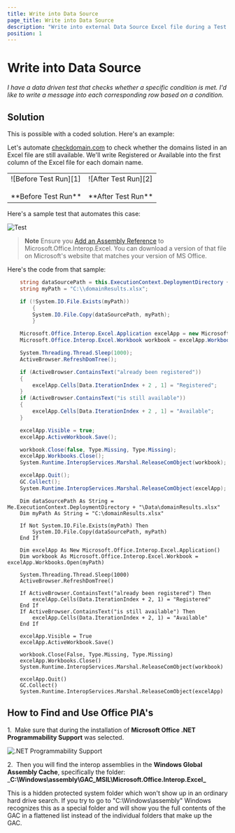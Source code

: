 ```yaml
---
title: Write into Data Source
page_title: Write into Data Source
description: "Write into external Data Source Excel file during a Test Studio test run."
position: 1
---
```

# Write into Data Source

*I have a data driven test that checks whether a specific condition is met. I'd like to write a message into each corresponding row based on a condition.*

## Solution

This is possible with a coded solution. Here's an example:

Let's automate <a href="http://www.checkdomain.com/" target ="_blank">checkdomain.com</a> to check whether the domains listed in an Excel file are still available. We'll write Registered or Available into the first column of the Excel file for each domain name.

<table id="no-table">
	<tr>
		<td>![Before Test Run][1] <br><br>**Before Test Run**</td>
		<td>![After Test Run][2] <br><br>**After Test Run**</td>
	</tr>
<table>

Here's a sample test that automates this case:

![Test][3]

> **Note** Ensure you <a href="/advanced-topics/coded-steps/add-assembly-reference" target="_blank">Add an Assembly Reference</a> to Microsoft.Office.Interop.Excel. You can download a version of that file on Microsoft's website that matches your version of MS Office.

Here's the code from that sample:

````C#
    string dataSourcePath = this.ExecutionContext.DeploymentDirectory + @"\Data\domainResults.xlsx";
    string myPath = "C:\\domainResults.xlsx";

    if (!System.IO.File.Exists(myPath))
        {
        System.IO.File.Copy(dataSourcePath, myPath);
        }

    Microsoft.Office.Interop.Excel.Application excelApp = new Microsoft.Office.Interop.Excel.Application();
    Microsoft.Office.Interop.Excel.Workbook workbook = excelApp.Workbooks.Open(myPath);

    System.Threading.Thread.Sleep(1000);
    ActiveBrowser.RefreshDomTree();

    if (ActiveBrowser.ContainsText("already been registered"))
    {
        excelApp.Cells[Data.IterationIndex + 2 , 1] = "Registered";
    }
    if (ActiveBrowser.ContainsText("is still available"))
    {
        excelApp.Cells[Data.IterationIndex + 2 , 1] = "Available";
    }

    excelApp.Visible = true;
    excelApp.ActiveWorkbook.Save();

    workbook.Close(false, Type.Missing, Type.Missing);
    excelApp.Workbooks.Close();
    System.Runtime.InteropServices.Marshal.ReleaseComObject(workbook);

    excelApp.Quit();
    GC.Collect();
    System.Runtime.InteropServices.Marshal.ReleaseComObject(excelApp);
````
````VB
    Dim dataSourcePath As String = Me.ExecutionContext.DeploymentDirectory + "\Data\domainResults.xlsx"
    Dim myPath As String = "C:\domainResults.xlsx"
    
    If Not System.IO.File.Exists(myPath) Then
        System.IO.File.Copy(dataSourcePath, myPath)
    End If
    
    Dim excelApp As New Microsoft.Office.Interop.Excel.Application()
    Dim workbook As Microsoft.Office.Interop.Excel.Workbook = excelApp.Workbooks.Open(myPath)
    
    System.Threading.Thread.Sleep(1000)
    ActiveBrowser.RefreshDomTree()
    
    If ActiveBrowser.ContainsText("already been registered") Then
        excelApp.Cells(Data.IterationIndex + 2, 1) = "Registered"
    End If
    If ActiveBrowser.ContainsText("is still available") Then
        excelApp.Cells(Data.IterationIndex + 2, 1) = "Available"
    End If
    
    excelApp.Visible = True
    excelApp.ActiveWorkbook.Save()
    
    workbook.Close(False, Type.Missing, Type.Missing)
    excelApp.Workbooks.Close()
    System.Runtime.InteropServices.Marshal.ReleaseComObject(workbook)
    
    excelApp.Quit()
    GC.Collect()
    System.Runtime.InteropServices.Marshal.ReleaseComObject(excelApp)
````

## How to Find and Use Office PIA's

1.&nbsp; Make sure that during the installation of __Microsoft Office .NET Programmability Support__ was selected.

![.NET Programmability Support][4]

2.&nbsp; Then you will find the interop assemblies in the __Windows Global Assembly Cache__, specifically the folder: ___C:\Windows\assembly\GAC_MSIL\Microsoft.Office.Interop.Excel\___

This is a hidden protected system folder which won't show up in an ordinary hard drive search. If you try to go to "C:\Windows\assembly" Windows recognizes this as a special folder and will show you the full contents of the GAC in a flattened list instead of the individual folders that make up the GAC.

[1]: /img/advanced-topics/coded-samples/general/write-into-data-source/fig1.png
[2]: /img/advanced-topics/coded-samples/general/write-into-data-source/fig2.png
[3]: /img/advanced-topics/coded-samples/general/write-into-data-source/fig3.png
[4]: /img/advanced-topics/coded-samples/general/random-row/fig2.png
